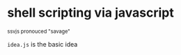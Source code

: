 shell scripting via javascript
==============================
<sub>ssvjs pronouced "savage"</sub>


`idea.js` is the basic idea
